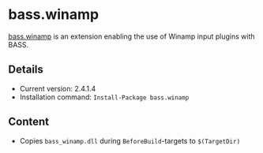 bass.winamp
===

[bass.winamp] is an extension enabling the use of Winamp input plugins with BASS.

Details
---
  - Current version: 2.4.1.4
  - Installation command: ``Install-Package bass.winamp``

Content
---
  - Copies ``bass_winamp.dll`` during ``BeforeBuild``-targets to ``$(TargetDir)``

[bass.winamp]:       http://www.un4seen.com/bass.html